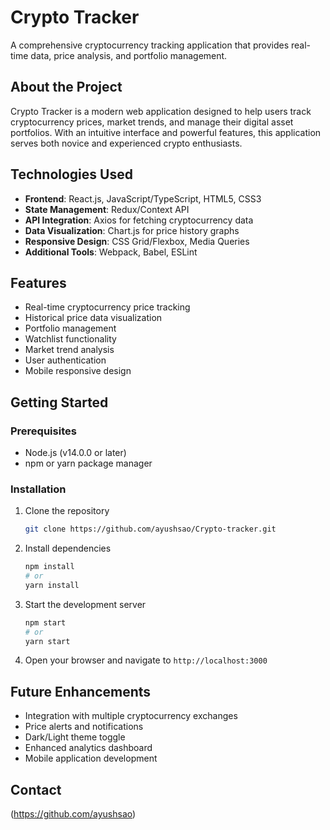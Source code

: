 # Crypto Tracker

A comprehensive cryptocurrency tracking application that provides real-time data, price analysis, and portfolio management.

## About the Project

Crypto Tracker is a modern web application designed to help users track cryptocurrency prices, market trends, and manage their digital asset portfolios. With an intuitive interface and powerful features, this application serves both novice and experienced crypto enthusiasts.

## Technologies Used

- **Frontend**: React.js, JavaScript/TypeScript, HTML5, CSS3
- **State Management**: Redux/Context API
- **API Integration**: Axios for fetching cryptocurrency data
- **Data Visualization**: Chart.js for price history graphs
- **Responsive Design**: CSS Grid/Flexbox, Media Queries
- **Additional Tools**: Webpack, Babel, ESLint

## Features

- Real-time cryptocurrency price tracking
- Historical price data visualization
- Portfolio management
- Watchlist functionality
- Market trend analysis
- User authentication
- Mobile responsive design

## Getting Started

### Prerequisites

- Node.js (v14.0.0 or later)
- npm or yarn package manager

### Installation

1. Clone the repository
   ```bash
   git clone https://github.com/ayushsao/Crypto-tracker.git
   ```

2. Install dependencies
   ```bash
   npm install
   # or
   yarn install
   ```

3. Start the development server
   ```bash
   npm start
   # or
   yarn start
   ```

4. Open your browser and navigate to `http://localhost:3000`

## Future Enhancements

- Integration with multiple cryptocurrency exchanges
- Price alerts and notifications
- Dark/Light theme toggle
- Enhanced analytics dashboard
- Mobile application development

## Contact
(https://github.com/ayushsao)


